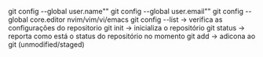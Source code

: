 git config --global user.name""
git config --global user.email""
git config --global core.editor nvim/vim/vi/emacs
git config --list -> verifica as configurações do repositorio
git init -> inicializa o repositório
git status -> reporta como está o status do repositório no momento
git add <Arquivo> -> adicona ao git (unmodified/staged)
